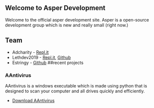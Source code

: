 ## Welcome to Asper Development
Welcome to the official asper development site. Asper is a open-source development group which is new and really small (right now.)
## Team
- Adcharity - [Repl.it](https://repl.it/@AdCharity)
- Lethdev2019 - [Repl.it](https://repl.it/@Lethdev2019), [Github](https://github.com/Lethdev2019)
- Estringy - [Github](https://github.com/etstringy)
##recent projects
### AAntivirus
AAntivirus is a windows executable which is made using python that is designed to scan your computer and all drives quickly and efficiently.

- [Download AAntivirus](Download)
